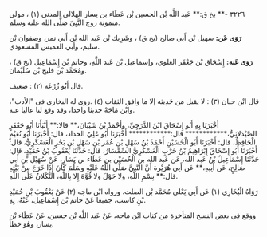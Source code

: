 ٣٢٢٦ -** بخ ق:** عَبد اللَّه بْن الحسين بْن عَطَاء بن يسار الهلالي المدني (١) ، مولى ميمونة زوج النَّبِيّ صَلَّى الله عليه وسلم.

**رَوَى عَن:** سهيل بْن أَبي صالح (بخ ق) ، وشَرِيك بْن عَبد الله بْن أَبي نمر، وصفوان بْن سليم، وأبي العميس المسعودي.

**رَوَى عَنه:** إِسْحَاق بْن جَعْفَر العلوي، وإسماعيل بْن عَبد اللَّهِ، وحاتم بْن إِسْمَاعِيل (بخ ق) ، ومُحَمَّد بْن فليح بْن سُلَيْمان.

قال أَبُو زُرْعَة (٢) : ضعيف.

قال ابْن حبان (٣) : لا يقبل من حَدِيثه إلا ما وافق الثقات (٤) .روى له البخاري في "الأدب"، وابْن مَاجَهْ حديثا واحدا، وقد وقع لنا عاليا عنه.

أَخْبَرَنَا بِهِ أَبُو إِسْحَاقَ ابْنُ الدَّرَجِيِّ، وأَحْمَدُ بْنُ شَيْبَانَ،** قالا:** أَنْبَأَنَا أَبُو جَعْفَرٍ الصَّيْدَلانِيُّ،************ قال:************ أَخْبَرَنَا أَبُو عَلِيّ الحداد، قال: أَخْبَرَنَا أَبُو نُعَيْمٍ الْحَافِظُ، قال: أَخْبَرَنَا أَبُو الْحُسَيْنِ أَحْمَدُ بْنُ سَهْلِ بْنِ عُمَر بْنِ سَهْلِ بْنِ بَحْرٍ الْعَسْكَرِيُّ، قال: أَخْبَرَنَا أَبُو إِسْحَاقَ إِبْرَاهِيمُ بْنُ حَرْبٍ الْعَسْكَرِيُّ السِّمْسَارُ، قال: حَدَّثَنَا يَعْقُوبُ بْنُ حُمَيْدٍ، قال: حَدَّثَنَا إِسْمَاعِيلُ بْنُ عَبد الله، عَن عَبد الله بن الْحُسَيْن بن عَطَاء بن يَسَارٍ، عَنْ سُهَيْلِ بْنِ أَبي صَالِحٍ، عَن أَبِيهِ،** عَن أَبِي هُرَيْرة أَنَّ النَّبِيَّ صَلَّى اللَّهُ عَلَيْهِ وسَلَّمَ كَانَ إِذَا خَرَجَ مِنْ بَيْتِهِ قال:** بِسْمِ اللَّهِ، ولا حَوْلَ ولا قُوَّةَ إِلا بِاللَّهِ، التُّكْلانُ عَلَى اللَّهِ.

رَوَاهُ الْبُخَارِي (١) عَن أَبِي يَعْلَى مُحَمَّد بْن الصلت. ورواه ابْن ماجه (٢) عَنْ يَعْقُوبَ بْنِ حُمَيْدِ بْنِ كاسب، جميعا عَنْ حاتم بْن إِسْمَاعِيل، عَنْهُ، بِهِ.

ووقع فِي بعض النسخ المتأخرة من كتاب ابْن ماجه، عَنْ عَبد اللَّهِ بْن حسين، عَنْ عَطَاء بْن يسار، وهُوَ خطأ.